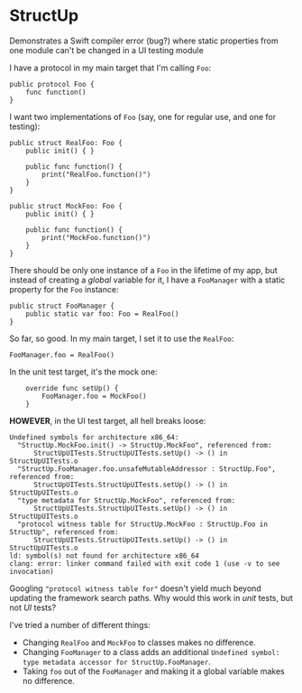 # StructUp
Demonstrates a Swift compiler error (bug?) where static properties from one module can't be changed in a UI testing module

I have a protocol in my main target that I'm calling `Foo`:

```
public protocol Foo {
    func function()
}
```

I want two implementations of `Foo` (say, one for regular use, and one for testing):

```
public struct RealFoo: Foo { 
    public init() { }
    
    public func function() {
        print("RealFoo.function()")
    }
}

public struct MockFoo: Foo {
    public init() { }
    
    public func function() {
        print("MockFoo.function()")
    }
}
```

There should be only one instance of a `Foo` in the lifetime of my app, but instead of creating a *global* variable for it, I have a `FooManager` with a static property for the `Foo` instance:

```
public struct FooManager {    
    public static var foo: Foo = RealFoo()   
}
```

So far, so good. In my main target, I set it to use the `RealFoo`:

```
FooManager.foo = RealFoo()
```

In the unit test target, it's the mock one:

```
    override func setUp() {
        FooManager.foo = MockFoo()
    }
```

**HOWEVER**, in the UI test target, all hell breaks loose:

```
Undefined symbols for architecture x86_64:
  "StructUp.MockFoo.init() -> StructUp.MockFoo", referenced from:
      StructUpUITests.StructUpUITests.setUp() -> () in StructUpUITests.o
  "StructUp.FooManager.foo.unsafeMutableAddressor : StructUp.Foo", referenced from:
      StructUpUITests.StructUpUITests.setUp() -> () in StructUpUITests.o
  "type metadata for StructUp.MockFoo", referenced from:
      StructUpUITests.StructUpUITests.setUp() -> () in StructUpUITests.o
  "protocol witness table for StructUp.MockFoo : StructUp.Foo in StructUp", referenced from:
      StructUpUITests.StructUpUITests.setUp() -> () in StructUpUITests.o
ld: symbol(s) not found for architecture x86_64
clang: error: linker command failed with exit code 1 (use -v to see invocation)
```

Googling `"protocol witness table for"` doesn't yield much beyond updating the framework search paths. Why would this work in _unit_ tests, but not _UI_ tests?

I've tried a number of different things:
* Changing `RealFoo` and `MockFoo` to classes makes no difference.
* Changing `FooManager` to a class adds an additional `Undefined symbol: type metadata accessor for StructUp.FooManager`.
* Taking `foo` out of the `FooManager` and making it a global variable makes no difference.

